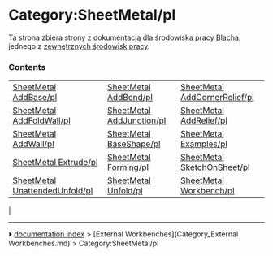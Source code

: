 # Category:SheetMetal/pl
Ta strona zbiera strony z dokumentacją dla środowiska pracy [Blacha](SheetMetal_Workbench/pl.md), jednego z [zewnętrznych środowisk pracy](External_workbenches/pl.md).

### Contents

|     |     |     |
| --- | --- | --- |
| [SheetMetal AddBase/pl](SheetMetal_AddBase/pl.md) | [SheetMetal AddBend/pl](SheetMetal_AddBend/pl.md) | [SheetMetal AddCornerRelief/pl](SheetMetal_AddCornerRelief/pl.md) |
| [SheetMetal AddFoldWall/pl](SheetMetal_AddFoldWall/pl.md) | [SheetMetal AddJunction/pl](SheetMetal_AddJunction/pl.md) | [SheetMetal AddRelief/pl](SheetMetal_AddRelief/pl.md) |
| [SheetMetal AddWall/pl](SheetMetal_AddWall/pl.md) | [SheetMetal BaseShape/pl](SheetMetal_BaseShape/pl.md) | [SheetMetal Examples/pl](SheetMetal_Examples/pl.md) |
| [SheetMetal Extrude/pl](SheetMetal_Extrude/pl.md) | [SheetMetal Forming/pl](SheetMetal_Forming/pl.md) | [SheetMetal SketchOnSheet/pl](SheetMetal_SketchOnSheet/pl.md) |
| [SheetMetal UnattendedUnfold/pl](SheetMetal_UnattendedUnfold/pl.md) | [SheetMetal Unfold/pl](SheetMetal_Unfold/pl.md) | [SheetMetal Workbench/pl](SheetMetal_Workbench/pl.md) |
|



---
⏵ [documentation index](../README.md) > [External Workbenches](Category_External Workbenches.md) > Category:SheetMetal/pl
